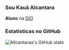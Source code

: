 ### Sou Kauã Alcantara

**Aluno** na [DIO](https:///dio.me)

### Estatisticas no GitHub

![Allcantaraa's GitHub stats](https://github-readme-stats.vercel.app/api?username=Allcantaraa&show_icons=true&theme=dracula)
